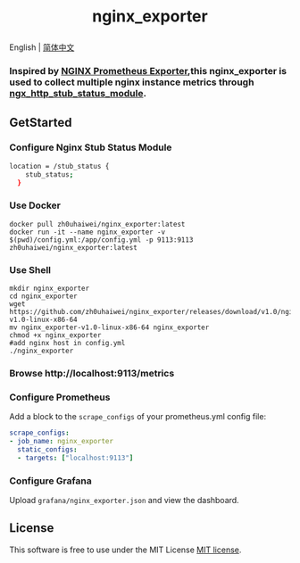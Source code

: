 # <p align="center">nginx_exporter</p>

English | [简体中文](README_zh.md)

### Inspired by <a href="https://github.com/nginxinc/nginx-prometheus-exporter">NGINX Prometheus Exporter</a>,this nginx_exporter is used to collect multiple nginx instance metrics through <a href="https://nginx.org/en/docs/http/ngx_http_stub_status_module.html">ngx_http_stub_status_module</a>.

## GetStarted
### Configure Nginx Stub Status Module
```sh
location = /stub_status {
    stub_status;
  }
```

### Use Docker
```shell
docker pull zh0uhaiwei/nginx_exporter:latest
docker run -it --name nginx_exporter -v $(pwd)/config.yml:/app/config.yml -p 9113:9113 zh0uhaiwei/nginx_exporter:latest
```

### Use Shell
```shell
mkdir nginx_exporter
cd nginx_exporter
wget https://github.com/zh0uhaiwei/nginx_exporter/releases/download/v1.0/nginx_exporter-v1.0-linux-x86-64
mv nginx_exporter-v1.0-linux-x86-64 nginx_exporter
chmod +x nginx_exporter
#add nginx host in config.yml
./nginx_exporter
```

### Browse http://localhost:9113/metrics

### Configure Prometheus
Add a block to the `scrape_configs` of your prometheus.yml config file:
```yaml
scrape_configs:
- job_name: nginx_exporter
  static_configs:
  - targets: ["localhost:9113"]
```

### Configure Grafana
Upload `grafana/nginx_exporter.json` and view the dashboard.

## License
This software is free to use under the MIT License [MIT license](/LICENSE).
